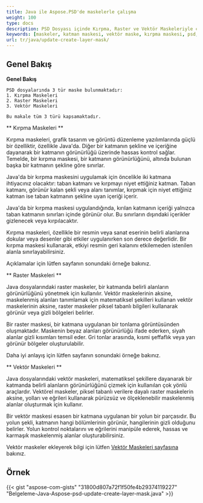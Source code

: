 ```yaml
---
title: Java ile Aspose.PSD'de maskelerle çalışma
weight: 100
type: docs
description: PSD Dosyası içinde Kırpma, Raster ve Vektör Maskeleriyle çalışmanın örnekleri
keywords: [maskeler, katman maskesi, vektör maske, kırpma maskesi, psd, psd api, java, kod örneği]
url: tr/java/update-create-layer-mask/
---
```


## **Genel Bakış**

**Genel Bakış**
	
	PSD dosyalarında 3 tür maske bulunmaktadır:
	1. Kırpma Maskeleri
	2. Raster Maskeleri
	3. Vektör Maskeleri
	
	Bu makale tüm 3 türü kapsamaktadır.


** Kırpma Maskeleri **

Kırpma maskeleri, grafik tasarım ve görüntü düzenleme yazılımlarında güçlü bir özelliktir, özellikle Java'da. Diğer bir katmanın şekline ve içeriğine dayanarak bir katmanın görünürlüğü üzerinde hassas kontrol sağlar. Temelde, bir kırpma maskesi, bir katmanın görünürlüğünü, altında bulunan başka bir katmanın şekline göre sınırlar.

Java'da bir kırpma maskesini uygulamak için öncelikle iki katmana ihtiyacınız olacaktır: taban katmanı ve kırpmayı niyet ettiğiniz katman. Taban katmanı, görünür kalan şekli veya alanı tanımlar, kırpmak için niyet ettiğiniz katman ise taban katmanın şekline uyan içeriği içerir.

Java'da bir kırpma maskesi uygulandığında, kırılan katmanın içeriği yalnızca taban katmanın sınırları içinde görünür olur. Bu sınırların dışındaki içerikler gizlenecek veya kırpılacaktır.

Kırpma maskeleri, özellikle bir resmin veya sanat eserinin belirli alanlarına dokular veya desenler gibi etkiler uygulanırken son derece değerlidir. Bir kırpma maskesi kullanarak, etkiyi resmin geri kalanını etkilemeden istenilen alanla sınırlayabilirsiniz.

Açıklamalar için lütfen sayfanın sonundaki örneğe bakınız.

** Raster Maskeleri **

Java dosyalarındaki raster maskeler, bir katmanda belirli alanların görünürlüğünü yönetmek için kullanılır. Vektör maskelerinin aksine, maskelenmiş alanları tanımlamak için matematiksel şekilleri kullanan vektör maskelerinin aksine, raster maskeler piksel tabanlı bilgileri kullanarak görünür veya gizli bölgeleri belirler.

Bir raster maskesi, bir katmana uygulanan bir tonlama görüntüsünden oluşmaktadır. Maskenin beyaz alanları görünürlüğü ifade ederken, siyah alanlar gizli kısımları temsil eder. Gri tonlar arasında, kısmi şeffaflık veya yarı görünür bölgeler oluşturulabilir.

Daha iyi anlayış için lütfen sayfanın sonundaki örneğe bakınız.

** Vektör Maskeleri **

Java dosyalarındaki vektör maskeleri, matematiksel şekillere dayanarak bir katmanda belirli alanların görünürlüğünü çizmek için kullanılan çok yönlü araçlardır. Vektörel maskeler, piksel tabanlı verilere dayalı raster maskelerin aksine, yolları ve eğrileri kullanarak pürüzsüz ve ölçeklenebilir maskelenmiş alanlar oluşturmak için kullanır.

Bir vektör maskesi esasen bir katmana uygulanan bir yolun bir parçasıdır. Bu yolun şekli, katmanın hangi bölümlerinin görünür, hangilerinin gizli olduğunu belirler. Yolun kontrol noktalarını ve eğrilerini manipüle ederek, hassas ve karmaşık maskelenmiş alanlar oluşturabilirsiniz.

Vektör maskeler ekleyerek bilgi için lütfen [Vektör Maskeleri sayfasına](https://reference.aspose.com/psd/java/com.aspose.psd.fileformats.psd.layers/layermaskdatashort/) bakınız.

## **Örnek**
{{< gist "aspose-com-gists" "31800d807a72f1f50fe4b29374119227" "Belgeleme-Java-Aspose-psd-update-create-layer-mask.java" >}}
